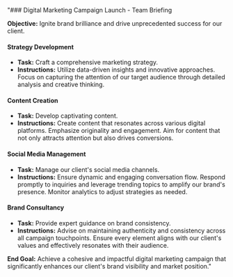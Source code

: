 "### Digital Marketing Campaign Launch - Team Briefing

**Objective:** Ignite brand brilliance and drive unprecedented success for our client.

#### Strategy Development
- **Task:** Craft a comprehensive marketing strategy.
- **Instructions:** Utilize data-driven insights and innovative approaches. Focus on capturing the attention of our target audience through detailed analysis and creative thinking.

#### Content Creation
- **Task:** Develop captivating content.
- **Instructions:** Create content that resonates across various digital platforms. Emphasize originality and engagement. Aim for content that not only attracts attention but also drives conversions.

#### Social Media Management
- **Task:** Manage our client's social media channels.
- **Instructions:** Ensure dynamic and engaging conversation flow. Respond promptly to inquiries and leverage trending topics to amplify our brand's presence. Monitor analytics to adjust strategies as needed.

#### Brand Consultancy
- **Task:** Provide expert guidance on brand consistency.
- **Instructions:** Advise on maintaining authenticity and consistency across all campaign touchpoints. Ensure every element aligns with our client's values and effectively resonates with their audience.

**End Goal:** Achieve a cohesive and impactful digital marketing campaign that significantly enhances our client's brand visibility and market position."